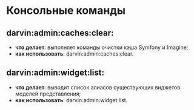 Консольные команды
==================

## darvin:admin:caches:clear:

- **что делает**: выполняет команды очистки кэша Symfony и Imagine;
- **как использовать**: darvin:admin:caches:clear.

## darvin:admin:widget:list:

- **что делает**: выводит список алиасов существующих виджетов моделей представления;
- **как использовать**: darvin:admin:widget:list.
